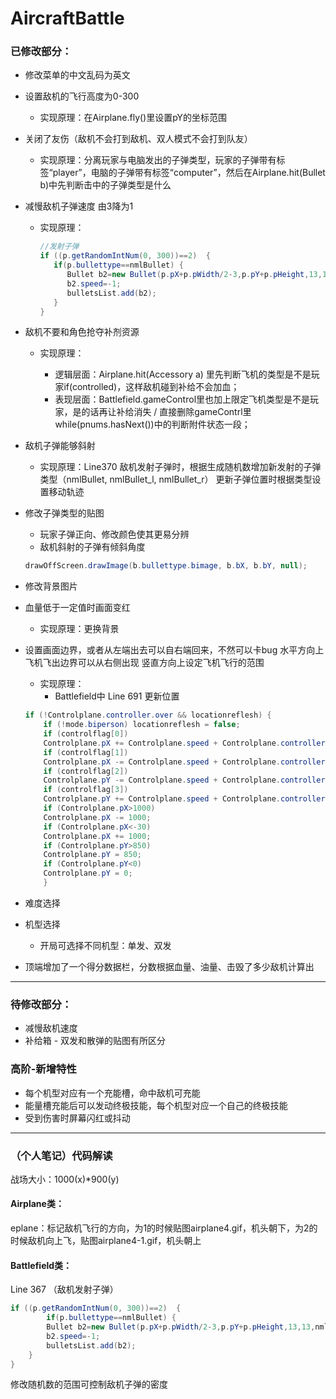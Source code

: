 # AircraftBattle

### 已修改部分：

- 修改菜单的中文乱码为英文

- 设置敌机的飞行高度为0-300 

  - 实现原理：在Airplane.fly()里设置pY的坐标范围

- 关闭了友伤（敌机不会打到敌机、双人模式不会打到队友）

  - 实现原理：分离玩家与电脑发出的子弹类型，玩家的子弹带有标签“player”，电脑的子弹带有标签“computer”，然后在Airplane.hit(Bullet b)中先判断击中的子弹类型是什么

- 减慢敌机子弹速度 由3降为1

  - 实现原理：

    ```java
    //发射子弹
    if ((p.getRandomIntNum(0, 300))==2)  {
       if(p.bullettype==nmlBullet) {
          Bullet b2=new Bullet(p.pX+p.pWidth/2-3,p.pY+p.pHeight,13,13,nmlBullet);
          b2.speed=-1;
          bulletsList.add(b2);
       }
    }
    ```

- 敌机不要和角色抢夺补剂资源

  - 实现原理：

    - 逻辑层面：Airplane.hit(Accessory a) 里先判断飞机的类型是不是玩家if(controlled)，这样敌机碰到补给不会加血；
    - 表现层面：Battlefield.gameControl里也加上限定飞机类型是不是玩家，是的话再让补给消失 / 直接删除gameContrl里while(pnums.hasNext())中的判断附件状态一段；

- 敌机子弹能够斜射
    - 实现原理：Line370
    敌机发射子弹时，根据生成随机数增加新发射的子弹类型（nmlBullet, nmlBullet_l, nmlBullet_r）
    更新子弹位置时根据类型设置移动轨迹
    
    
- 修改子弹类型的贴图
    - 玩家子弹正向、修改颜色使其更易分辨
    - 敌机斜射的子弹有倾斜角度
    
    ```java
    drawOffScreen.drawImage(b.bullettype.bimage, b.bX, b.bY, null);
    ```

- 修改背景图片

- 血量低于一定值时画面变红
    - 实现原理：更换背景
    
- 设置画面边界，或者从左端出去可以自右端回来，不然可以卡bug
  水平方向上飞机飞出边界可以从右侧出现
  竖直方向上设定飞机飞行的范围
    - 实现原理：
        - Battlefield中 Line 691 更新位置
	
	```java
	if (!Controlplane.controller.over && locationreflesh) {
	    if (!mode.biperson) locationreflesh = false;
	    if (controlflag[0])
		Controlplane.pX += Controlplane.speed + Controlplane.controller.speedincrement;
	    if (controlflag[1])
		Controlplane.pX -= Controlplane.speed + Controlplane.controller.speedincrement;
	    if (controlflag[2])
		Controlplane.pY -= Controlplane.speed + Controlplane.controller.speedincrement;
	    if (controlflag[3])
		Controlplane.pY += Controlplane.speed + Controlplane.controller.speedincrement;
	    if (Controlplane.pX>1000)
		Controlplane.pX -= 1000;
	    if (Controlplane.pX<-30)
		Controlplane.pX += 1000;
	    if (Controlplane.pY>850)
		Controlplane.pY = 850;
	    if (Controlplane.pY<0)
		Controlplane.pY = 0;
        }
	```
	
- 难度选择
- 机型选择
    - 开局可选择不同机型：单发、双发
- 顶端增加了一个得分数据栏，分数根据血量、油量、击毁了多少敌机计算出
    
---

### 待修改部分：

- 减慢敌机速度
- 补给箱 - 双发和散弹的贴图有所区分

### 高阶-新增特性

- 每个机型对应有一个充能槽，命中敌机可充能
- 能量槽充能后可以发动终极技能，每个机型对应一个自己的终极技能
- 受到伤害时屏幕闪红或抖动


---


### （个人笔记）代码解读

战场大小：1000(x)*900(y)

#### Airplane类：

eplane：标记敌机飞行的方向，为1的时候贴图airplane4.gif，机头朝下，为2的时候敌机向上飞，贴图airplane4-1.gif，机头朝上


#### Battlefield类：

Line 367 （敌机发射子弹）

```java
if ((p.getRandomIntNum(0, 300))==2)  {
		if(p.bullettype==nmlBullet) {
		Bullet b2=new Bullet(p.pX+p.pWidth/2-3,p.pY+p.pHeight,13,13,nmlBullet);
		b2.speed=-1;
		bulletsList.add(b2);
	}
}
```

修改随机数的范围可控制敌机子弹的密度
